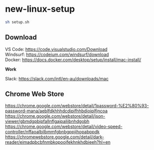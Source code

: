 # new-linux-setup
```bash
sh setup.sh
```

## Download
VS Code: https://code.visualstudio.com/Download  
Windsurf: https://codeium.com/windsurf/download  
Docker: https://docs.docker.com/desktop/setup/install/mac-install/  

**Work**

Slack: https://slack.com/intl/en-au/downloads/mac

## Chrome Web Store
https://chrome.google.com/webstore/detail/1password-%E2%80%93-password-mana/aeblfdkhhhdcdjpifhhbdiojplfjncoa
https://chrome.google.com/webstore/detail/json-viewer/gbmdgpbipfallnflgajpaliibnhdgobh
https://chrome.google.com/webstore/detail/video-speed-controller/nffaoalbilbmmfgbnbgppjihopabppdk
https://chromewebstore.google.com/detail/dark-reader/eimadpbcbfnmbkopoojfekhnkhdbieeh?hl=en
